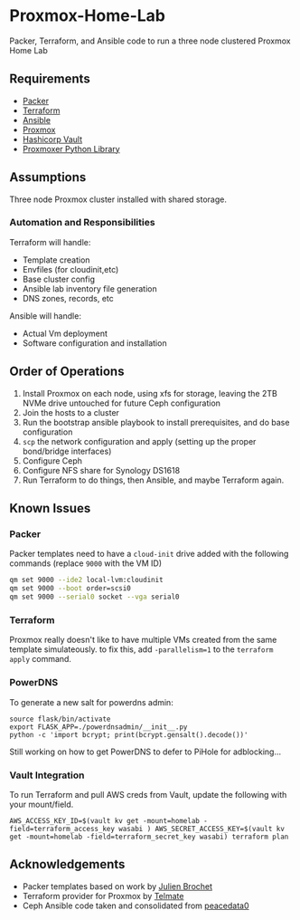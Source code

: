 # Proxmox-Home-Lab
Packer, Terraform, and Ansible code to run a three node clustered Proxmox Home Lab


## Requirements

* [Packer](https://www.packer.io/)
* [Terraform](https://www.terraform.io/)
* [Ansible](https://www.ansible.com/)
* [Proxmox](https://www.proxmox.com/en/)
* [Hashicorp Vault](https://www.vaultproject.io/)
* [Proxmoxer Python Library](https://pypi.org/project/proxmoxer/)

## Assumptions

Three node Proxmox cluster installed with shared storage.

### Automation and Responsibilities

Terraform will handle:

- Template creation
- Envfiles (for cloudinit,etc)
- Base cluster config
- Ansible lab inventory file generation
- DNS zones, records, etc

Ansible will handle:

- Actual Vm deployment
- Software configuration and installation

## Order of Operations

1. Install Proxmox on each node, using xfs for storage, leaving the 2TB NVMe drive untouched for future Ceph configuration
2. Join the hosts to a cluster
3. Run the bootstrap ansible playbook to install prerequisites, and do base configuration
4. `scp` the network configuration and apply (setting up the proper bond/bridge interfaces)
5. Configure Ceph
6. Configure NFS share for Synology DS1618
7. Run Terraform to do things, then Ansible, and maybe Terraform again.

## Known Issues

### Packer

Packer templates need to have a `cloud-init` drive added with the following commands (replace `9000` with the VM ID)

```bash
qm set 9000 --ide2 local-lvm:cloudinit
qm set 9000 --boot order=scsi0
qm set 9000 --serial0 socket --vga serial0
```

### Terraform

Proxmox really doesn't like to have multiple VMs created from the same template simulateously. to fix this, add
`-parallelism=1` to the `terraform apply` command.

### PowerDNS

To generate a new salt for powerdns admin:

```
source flask/bin/activate
export FLASK_APP=./powerdnsadmin/__init__.py
python -c 'import bcrypt; print(bcrypt.gensalt().decode())'
```

Still working on how to get PowerDNS to defer to PiHole for adblocking...

### Vault Integration

To run Terraform and pull AWS creds from Vault, update the following with your mount/field.

```
AWS_ACCESS_KEY_ID=$(vault kv get -mount=homelab -field=terraform_access_key wasabi ) AWS_SECRET_ACCESS_KEY=$(vault kv get -mount=homelab -field=terraform_secret_key wasabi) terraform plan
```

## Acknowledgements

* Packer templates based on work by [Julien Brochet](https://github.com/aerialls/madalynn-packer)
* Terraform provider for Proxmox by [Telmate](https://registry.terraform.io/providers/Telmate/proxmox)
* Ceph Ansible code taken and consolidated from [peacedata0](https://github.com/peacedata0/proxmox-ansible-1)